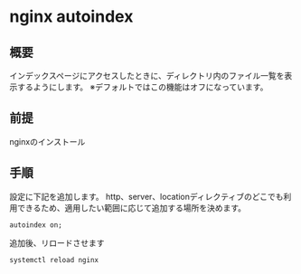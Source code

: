 # nginx autoindex

## 概要

インデックスページにアクセスしたときに、ディレクトリ内のファイル一覧を表示するようにします。
※デフォルトではこの機能はオフになっています。


## 前提

nginxのインストール


## 手順

設定に下記を追加します。
http、server、locationディレクティブのどこでも利用できるため、適用したい範囲に応じて追加する場所を決めます。

````
autoindex on;
````

追加後、リロードさせます

````
systemctl reload nginx
````
